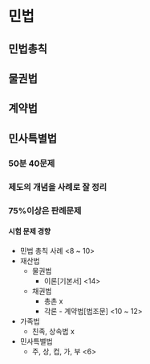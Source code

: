 # 민법
## 민법총칙
## 물권법
## 계약법
## 민사특별법
### 50분 40문제
### 제도의 개념을 사례로 잘 정리
### 75%이상은 판례문제
#### 시험 문제 경향
- 민법 총칙 사례 <8 ~ 10>
- 재산법
  - 물권법
    - 이론[기본서] <14>
  - 채권법
    - 총촌 x
    - 각론 - 계약법[법조문] <10 ~ 12>
- 가족법
  - 친족, 상속법 x
- 민사특별법
  - 주, 상, 컵, 가, 부 <6>  